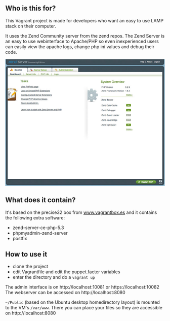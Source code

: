## Who is this for? ##
This Vagrant project is made for developers who want an easy to use LAMP stack on their computer.

It uses the Zend Community server from the zend repos. The Zend Server is an easy to use webinterface to Apache/PHP so even inexperienced users can easily view the apache logs, change php ini values and debug their code.

![Zend Server admin screenshot](https://github.com/LeonB/vagrant-zend-server/raw/master/zend-server-admin.jpg)

## What does it contain? ##
It's based on the precise32 box from www.vagrantbox.es and it contains the following extra software:

* zend-server-ce-php-5.3
* phpmyadmin-zend-server
* postfix

## How to use it ##
* clone the project
* edit Vagrantfile and edit the puppet.facter variables
* enter the directory and do a `vagrant up`

The admin interface is on http://localhost:10081 or https://localhost:10082<br />
The webserver can be accessed on http://localhost:8080

`~/Public` (based on the Ubuntu desktop homedirectory layout) is mounted to the VM's `/var/www`.
There you can place your files so they are accessible on http://localhost:8080
